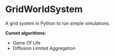 # GridWorldSystem
A grid system in Python to run simple simulations.

**Curent algorithms:**
- Game Of Life
- Diffusion Limited Aggregation
